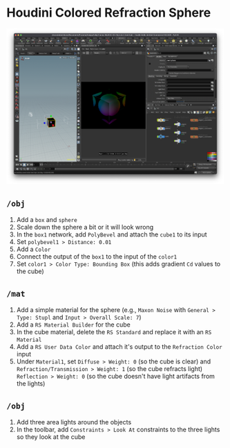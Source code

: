 # Houdini Colored Refraction Sphere

![Houdini Colored Refraction Sphere](assets/houdini-colored-refraction-sphere.png)

## `/obj`

1. Add a `box` and `sphere`
2. Scale down the sphere a bit or it will look wrong
3. In the `box1` network, add `PolyBevel` and attach the `cube1` to its input
4. Set `polybevel1 > Distance: 0.01`
5. Add a `Color`
3. Connect the output of the `box1` to the input of the `color1`
4. Set `color1 > Color Type: Bounding Box` (this adds gradient `Cd` values to the cube)

## `/mat`

1. Add a simple material for the sphere (e.g., `Maxon Noise` with `General > Type: Stupl` and `Input > Overall Scale: 7`)
2. Add a `RS Material Builder` for the cube
3. In the cube material, delete the `RS Standard` and replace it with an `RS Material`
4. Add a `RS User Data Color` and attach it's output to the `Refraction Color` input
5. Under `Material1`, set `Diffuse > Weight: 0` (so the cube is clear) and `Refraction/Transmission > Weight: 1` (so the cube refracts light) `Reflection > Weight: 0` (so the cube doesn't have light artifacts from the lights)

## `/obj`

1. Add three area lights around the objects
2. In the toolbar, add `Constraints > Look At` constraints to the three lights so they look at the cube
